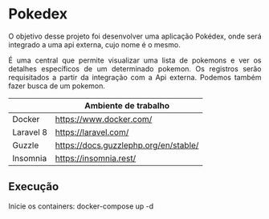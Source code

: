 # Pokedex

<p style="text-align: justify">
    O objetivo desse projeto foi desenvolver uma aplicação Pokédex, onde será integrado a uma api externa,
cujo nome é o mesmo.
</p>

<p style="text-align: justify">
    É uma central que permite visualizar uma lista de pokemons e ver os detalhes específicos de um 
    determinado pokemon. Os registros serão requisitados a partir da integração com a Api externa.
    Podemos também fazer busca de um pokemon.
</p>

 <table style="width:100%">
    <thead>
      <tr>
        <th></th>
        <th>Ambiente de trabalho</th>
      </tr>
    </thead>
    <tbody>
      <tr>
        <td>Docker</td>
        <td><a target="_blank" href="https://www.docker.com/">https://www.docker.com/</a></td>
      </tr>   
      <tr>
        <td>Laravel 8</td>
        <td><a target="_blank" href="https://laravel.com/">https://laravel.com/</a></td>
      </tr>   
      <tr>
        <td>Guzzle</td>
        <td><a target="_blank" href="https://docs.guzzlephp.org/en/stable/">https://docs.guzzlephp.org/en/stable/</a></td>
      </tr>   
      <tr>
        <td>Insomnia</td>
        <td><a target="_blank" href="https://insomnia.rest/">https://insomnia.rest/</a></td>
      </tr>    
    </tbody>
</table>

## Execução

Inicie os containers: docker-compose up -d

